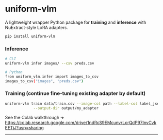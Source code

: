 # uniform‑vlm
A lightweight wrapper Python package for **training** and **inference** with NuExtract‑style LoRA adapters.

```bash
pip install uniform-vlm
```

### Inference
```bash
# CLI
uniform-vlm infer images/ --csv preds.csv

# Python
from uniform_vlm.infer import images_to_csv
images_to_csv("images", "preds.csv")
```

### Training (continue fine‑tuning existing adapter by default)
```bash
uniform-vlm train data/train.csv --image-col path --label-col label_json \
             --output-dir output/my_adapter
```

See the Colab walkthrough ➜ <https://colab.research.google.com/drive/1ndRcS9EMcunvrLorQdP97InvCvkEETjJ?usp=sharing>

---